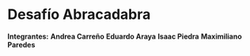 # Desafío Abracadabra

**Integrantes:**
**Andrea Carreño**
**Eduardo Araya**
**Isaac Piedra**
**Maximiliano Paredes**

